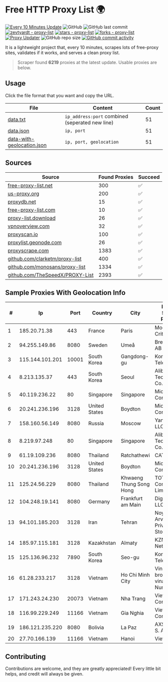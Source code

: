 
# Free HTTP Proxy List 🌍

[![Every 10 Minutes Update](https://github.com/mertguvencli/http-proxy-list/actions/workflows/main.yml/badge.svg?branch=main)](https://github.com/mertguvencli/http-proxy-list/actions/workflows/main.yml)
![GitHub](https://img.shields.io/github/license/mertguvencli/http-proxy-list)
![GitHub last commit](https://img.shields.io/github/last-commit/mertguvencli/http-proxy-list)
[![zevtyardt - proxy-list](https://img.shields.io/static/v1?label=zevtyardt&message=proxy-list&color=blue&logo=github)](https://github.com/zevtyardt/proxy-list "Go to GitHub repo")
[![stars - proxy-list](https://img.shields.io/github/stars/zevtyardt/proxy-list?style=social)](https://github.com/zevtyardt/proxy-list)
[![forks - proxy-list](https://img.shields.io/github/forks/zevtyardt/proxy-list?style=social)](https://github.com/zevtyardt/proxy-list)
[![Proxy Updater](https://github.com/zevtyardt/proxy-list/workflows/Proxy%20Updater/badge.svg)](https://github.com/zevtyardt/proxy-list/actions?query=workflow:"Proxy+Updater")
![GitHub repo size](https://img.shields.io/github/repo-size/zevtyardt/proxy-list)
[![GitHub commit activity](https://img.shields.io/github/commit-activity/m/zevtyardt/proxy-list?logo=commits)](https://github.com/zevtyardt/proxy-list/commits/main)

It is a lightweight project that, every 10 minutes, scrapes lots of free-proxy sites, validates if it works, and serves a clean proxy list.

> Scraper found **6219** proxies at the latest update. Usable proxies are below.

## Usage

Click the file format that you want and copy the URL.

|File|Content|Count|
|----|-------|-----|
|[data.txt](https://raw.githubusercontent.com/mertguvencli/http-proxy-list/main/proxy-list/data.txt)|`ip_address:port` combined (seperated new line)|51|
|[data.json](https://raw.githubusercontent.com/mertguvencli/http-proxy-list/main/proxy-list/data.json)|`ip, port`|51|
|[data-with-geolocation.json](https://raw.githubusercontent.com/mertguvencli/http-proxy-list/main/proxy-list/data-with-geolocation.json)|`ip, port, geolocation`|51|

## Sources

|Source|Found Proxies|Succeed|
|------|-------------|-------|
|[free-proxy-list.net](https://free-proxy-list.net)|300|✅|
|[us-proxy.org](https://www.us-proxy.org)|200|✅|
|[proxydb.net](http://proxydb.net)|15|✅|
|[free-proxy-list.com](https://free-proxy-list.com/?page=&port=&type%5B%5D=http&type%5B%5D=https&up_time=0&search=Search)|10|✅|
|[proxy-list.download](https://www.proxy-list.download/HTTP)|26|✅|
|[vpnoverview.com](https://vpnoverview.com/privacy/anonymous-browsing/free-proxy-servers)|32|✅|
|[proxyscan.io](https://www.proxyscan.io)|100|✅|
|[proxylist.geonode.com](https://proxylist.geonode.com/api/proxy-list?limit=300&page=1&sort_by=lastChecked&sort_type=desc&protocols=http,https)|26|✅|
|[proxyscrape.com](https://api.proxyscrape.com/v2/?request=displayproxies&protocol=http&timeout=10000&country=all&ssl=all&anonymity=all)|1383|✅|
|[github.com/clarketm/proxy-list](https://raw.githubusercontent.com/clarketm/proxy-list/master/proxy-list-raw.txt)|400|✅|
|[github.com/monosans/proxy-list](https://raw.githubusercontent.com/monosans/proxy-list/main/proxies/http.txt)|1334|✅|
|[github.com/TheSpeedX/PROXY-List](https://raw.githubusercontent.com/TheSpeedX/PROXY-List/master/http.txt)|2393|✅|


## Sample Proxies With Geolocation Info

|#|Ip|Port|Country|City|Internet Service Provider|
|-|--|----|-------|----|-------------------------|
|1|185.20.71.38|443|France|Paris|Mod Mission Critical LLC|
|2|94.255.149.86|8080|Sweden|Umeå|Bredband2 AB|
|3|115.144.101.201|10001|South Korea|Gangdong-gu|Korea Telecom|
|4|8.213.135.37|443|South Korea|Seoul|Alibaba (US) Technology Co., Ltd.|
|5|40.119.236.22|80|Singapore|Singapore|Microsoft Corporation|
|6|20.241.236.196|3128|United States|Boydton|Microsoft Corporation|
|7|158.160.56.149|8080|Russia|Moscow|Yandex.Cloud LLC|
|8|8.219.97.248|80|Singapore|Singapore|Alibaba (US) Technology Co., Ltd.|
|9|61.19.109.236|8080|Thailand|Ratchathewi|CAT-ISP|
|10|20.241.236.196|3128|United States|Boydton|Microsoft Corporation|
|11|125.24.56.229|8080|Thailand|Khwaeng Thung Song Hong|TOT Public Company Limited|
|12|104.248.19.141|8080|Germany|Frankfurt am Main|DigitalOcean, LLC|
|13|94.101.185.203|3128|Iran|Tehran|Noyan Abr Arvan Co. ( Private Joint Stock)|
|14|185.97.115.181|3128|Kazakhstan|Almaty|KZNLS Network|
|15|125.136.96.232|7890|South Korea|Seo-gu|Korea Telecom|
|16|61.28.233.217|3128|Vietnam|Ho Chi Minh City|Vinadata broadcast via vinagame AS Number|
|17|171.243.24.230|20073|Vietnam|Nha Trang|Viettel Corporation|
|18|116.99.229.249|11166|Vietnam|Gia Nghia|Viettel Corporation|
|19|186.121.235.220|8080|Bolivia|La Paz|AXS Bolivia S. A.|
|20|27.70.166.139|11166|Vietnam|Hanoi|Viettel Group|



## Contributing

Contributions are welcome, and they are greatly appreciated! Every
little bit helps, and credit will always be given.


